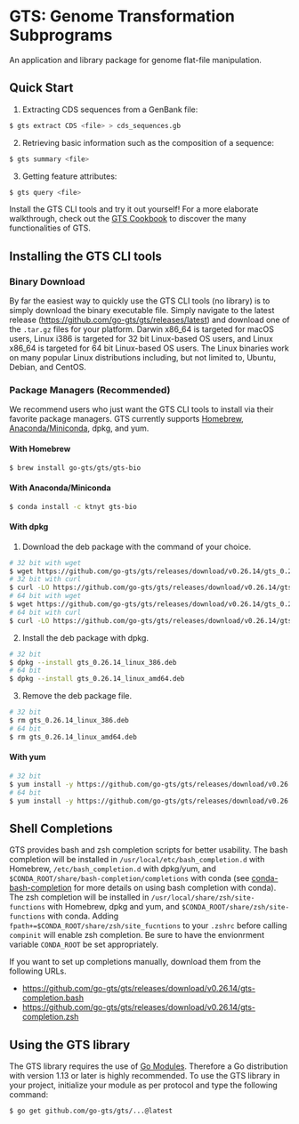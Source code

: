 # GTS: Genome Transformation Subprograms
An application and library package for genome flat-file manipulation.

## Quick Start
1. Extracting CDS sequences from a GenBank file:

```sh
$ gts extract CDS <file> > cds_sequences.gb
```

2. Retrieving basic information such as the composition of a sequence:

```sh
$ gts summary <file>
```

3. Getting feature attributes:

```sh
$ gts query <file>
```

Install the GTS CLI tools and try it out yourself!
For a more elaborate walkthrough, check out the [GTS Cookbook](https://github.com/go-gts/gts/wiki/cookbook) to discover the many functionalities of GTS.

## Installing the GTS CLI tools
### Binary Download
By far the easiest way to quickly use the GTS CLI tools (no library) is to simply download the binary executable file.
Simply navigate to the latest release (https://github.com/go-gts/gts/releases/latest) and download one of the `.tar.gz` files for your platform.
Darwin x86_64 is targeted for macOS users, Linux i386 is targeted for 32 bit Linux-based OS users, and Linux x86_64 is targeted for 64 bit Linux-based OS users.
The Linux binaries work on many popular Linux distributions including, but not limited to, Ubuntu, Debian, and CentOS.

### Package Managers (Recommended)
We recommend users who just want the GTS CLI tools to install via their favorite package managers.
GTS currently supports [Homebrew](https://brew.sh), [Anaconda/Miniconda](https://www.anaconda.com), dpkg, and yum.

#### With Homebrew
```sh
$ brew install go-gts/gts/gts-bio
```

#### With Anaconda/Miniconda
```sh
$ conda install -c ktnyt gts-bio
```

#### With dpkg
1. Download the deb package with the command of your choice.
```sh
# 32 bit with wget
$ wget https://github.com/go-gts/gts/releases/download/v0.26.14/gts_0.26.14_linux_386.deb
# 32 bit with curl
$ curl -LO https://github.com/go-gts/gts/releases/download/v0.26.14/gts_0.26.14_linux_386.deb
# 64 bit with wget
$ wget https://github.com/go-gts/gts/releases/download/v0.26.14/gts_0.26.14_linux_amd64.deb
# 64 bit with curl
$ curl -LO https://github.com/go-gts/gts/releases/download/v0.26.14/gts_0.26.14_linux_amd64.deb
```

2. Install the deb package with dpkg.
```sh
# 32 bit
$ dpkg --install gts_0.26.14_linux_386.deb
# 64 bit
$ dpkg --install gts_0.26.14_linux_amd64.deb
```

3. Remove the deb package file.
```sh
# 32 bit
$ rm gts_0.26.14_linux_386.deb
# 64 bit
$ rm gts_0.26.14_linux_amd64.deb
```

#### With yum
```sh
# 32 bit
$ yum install -y https://github.com/go-gts/gts/releases/download/v0.26.14/gts_0.26.14_linux_386.rpm
# 64 bit
$ yum install -y https://github.com/go-gts/gts/releases/download/v0.26.14/gts_0.26.14_linux_amd64.rpm
```

## Shell Completions
GTS provides bash and zsh completion scripts for better usability. The bash completion will be installed in `/usr/local/etc/bash_completion.d` with Homebrew, `/etc/bash_completion.d` with dpkg/yum, and `$CONDA_ROOT/share/bash-completion/completions` with conda (see [conda-bash-completion](https://github.com/tartansandal/conda-bash-completion) for more details on using bash completion with conda). The zsh completion will be installed in `/usr/local/share/zsh/site-functions` with Homebrew, dpkg and yum, and `$CONDA_ROOT/share/zsh/site-functions` with conda. Adding `fpath+=$CONDA_ROOT/share/zsh/site_fucntions` to your `.zshrc` before calling `compinit` will enable zsh completion. Be sure to have the envionrment variable `CONDA_ROOT` be set appropriately.

If you want to set up completions manually, download them from the following URLs.

- https://github.com/go-gts/gts/releases/download/v0.26.14/gts-completion.bash
- https://github.com/go-gts/gts/releases/download/v0.26.14/gts-completion.zsh

## Using the GTS library
The GTS library requires the use of [Go Modules](https://blog.golang.org/using-go-modules). Therefore a Go distribution with version 1.13 or later is highly recommended. To use the GTS library in your project, initialize your module as per protocol and type the following command:

```sh
$ go get github.com/go-gts/gts/...@latest
```
